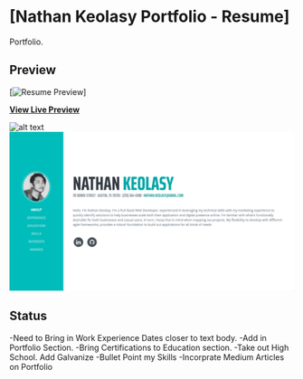 # [Nathan Keolasy Portfolio - Resume]

Portfolio.

## Preview

[![Resume Preview](https://imgur.com/a/mb8dgFv)]

**[View Live Preview](https://imgur.com/a/mb8dgFv)**

![alt text](http://url/to/img.png)
![Screenshot](./img/preview.jpg)

## Status

-Need to Bring in Work Experience Dates closer to text body.
-Add in Portfolio Section.
-Bring Certifications to Education section.
-Take out High School. Add Galvanize
-Bullet Point my Skills
-Incorprate Medium Articles on Portfolio


